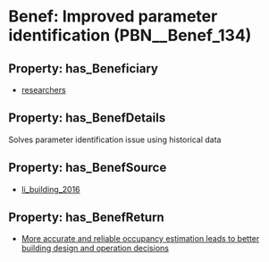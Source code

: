 # Benef: __Improved parameter identification__ (PBN__Benef_134)

## Property: has_Beneficiary

* [researchers](../Stakeholder/PBN__Stakeholder_2)

## Property: has_BenefDetails

Solves parameter identification issue using historical data

## Property: has_BenefSource

* [li_building_2016](../Article/PBN__Article_29)

## Property: has_BenefReturn

* [More accurate and reliable occupancy estimation leads to better building design and operation decisions](../BenefReturn/PBN__BenefReturn_133)

